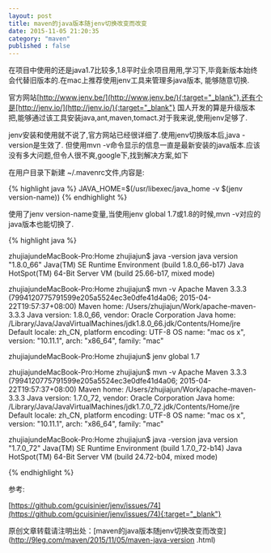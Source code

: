 ```yaml
---
layout: post
title: maven的java版本随jenv切换改变而改变
date: 2015-11-05 21:20:35
category: "maven"
published : false
---
```


在项目中使用的还是java1.7比较多,1.8平时业余项目用用,学习下,毕竟新版本始终会代替旧版本的.在mac上推荐使用jenv工具来管理多java版本,
能够随意切换.


官方网站[http://www.jenv.be/](http://www.jenv.be/){:target="_blank"},还有个是[http://jenv.io/](http://jenv.io/){:target="_blank"}
国人开发的算是升级版本把,能够通过该工具安装java,ant,maven,tomact.对于我来说,使用jenv足够了.


jenv安装和使用就不说了,官方网站已经很详细了.使用jenv切换版本后,java -version是生效了.
但使用mvn -v命令显示的信息一直是最新安装的java版本.应该没有多大问题,但令人很不爽,google下,找到解决方案,如下


在用户目录下新建 ~/.mavenrc文件,内容是:

{% highlight java %}
JAVA_HOME=$(/usr/libexec/java_home -v $(jenv version-name))
{% endhighlight %}

使用了jenv version-name变量,当使用jenv global 1.7或1.8的时候,mvn -v对应的java版本也能切换了.

{% highlight java %}

zhujiajundeMacBook-Pro:Home zhujiajun$ java -version
java version "1.8.0_66"
Java(TM) SE Runtime Environment (build 1.8.0_66-b17)
Java HotSpot(TM) 64-Bit Server VM (build 25.66-b17, mixed mode)

zhujiajundeMacBook-Pro:Home zhujiajun$ mvn -v
Apache Maven 3.3.3 (7994120775791599e205a5524ec3e0dfe41d4a06; 2015-04-22T19:57:37+08:00)
Maven home: /Users/zhujiajun/Work/apache-maven-3.3.3
Java version: 1.8.0_66, vendor: Oracle Corporation
Java home: /Library/Java/JavaVirtualMachines/jdk1.8.0_66.jdk/Contents/Home/jre
Default locale: zh_CN, platform encoding: UTF-8
OS name: "mac os x", version: "10.11.1", arch: "x86_64", family: "mac"

zhujiajundeMacBook-Pro:Home zhujiajun$ jenv global 1.7

zhujiajundeMacBook-Pro:Home zhujiajun$ mvn -v
Apache Maven 3.3.3 (7994120775791599e205a5524ec3e0dfe41d4a06; 2015-04-22T19:57:37+08:00)
Maven home: /Users/zhujiajun/Work/apache-maven-3.3.3
Java version: 1.7.0_72, vendor: Oracle Corporation
Java home: /Library/Java/JavaVirtualMachines/jdk1.7.0_72.jdk/Contents/Home/jre
Default locale: zh_CN, platform encoding: UTF-8
OS name: "mac os x", version: "10.11.1", arch: "x86_64", family: "mac"

zhujiajundeMacBook-Pro:Home zhujiajun$ java -version
java version "1.7.0_72"
Java(TM) SE Runtime Environment (build 1.7.0_72-b14)
Java HotSpot(TM) 64-Bit Server VM (build 24.72-b04, mixed mode)

{% endhighlight %}

参考:

[https://github.com/gcuisinier/jenv/issues/74](https://github.com/gcuisinier/jenv/issues/74){:target="_blank"}

原创文章转载请注明出处：[maven的java版本随jenv切换改变而改变](http://9leg.com/maven/2015/11/05/maven-java-version .html)

